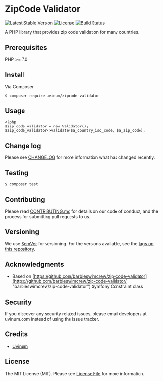 # ZipCode Validator
[![Latest Stable Version](https://poser.pugx.org/uvinum/zipcodevalidator/v/stable)](https://packagist.org/packages/uvinum/zipcodevalidator)
[![License](https://poser.pugx.org/uvinum/zipcodevalidator/license)](https://packagist.org/packages/uvinum/zipcodevalidator)
[![Build Status](https://travis-ci.org/uvinum/zipcode-validator.svg?branch=master)](https://travis-ci.org/uvinum/zipcode-validator)


A PHP library that provides zip code validation for many countries.

## Prerequisites

PHP >= 7.0


## Install

Via Composer

``` bash
$ composer require uvinum/zipcode-validator
```

## Usage

```
<?php
$zip_code_validator = new Validator();
$zip_code_validator->validate($a_country_iso_code, $a_zip_code);
```

## Change log

Please see [CHANGELOG](CHANGELOG.md) for more information what has changed recently.

## Testing

``` bash
$ composer test
```

## Contributing

Please read [CONTRIBUTING.md](https://gist.github.com/PurpleBooth/b24679402957c63ec426) for details on our code of conduct, and the process for submitting pull requests to us.

## Versioning

We use [SemVer](http://semver.org/) for versioning. For the versions available, see the [tags on this repository](https://github.com/your/project/tags). 

## Acknowledgments

* Based on [https://github.com/barbieswimcrew/zip-code-validator](https://github.com/barbieswimcrew/zip-code-validator/ "barbieswimcrew/zip-code-validator") Symfony Constraint class

## Security

If you discover any security related issues, please email developers at uvinum.com instead of using the issue tracker.

## Credits

- [Uvinum](https://github.com/uvinum/)

## License

The MIT License (MIT). Please see [License File](LICENSE.md) for more information.
